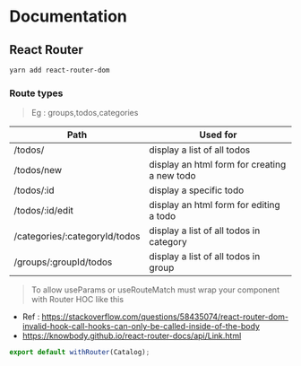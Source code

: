 # Documentation

## React Router

```bash
yarn add react-router-dom
```

### Route types

> Eg : groups,todos,categories

| Path                          | Used for                                     |
| ----------------------------- | -------------------------------------------- |
| /todos/                       | display a list of all todos                  |
| /todos/new                    | display an html form for creating a new todo |
| /todos/:id                    | display a specific todo                      |
| /todos/:id/edit               | display an html form for editing a todo      |
| /categories/:categoryId/todos | display a list of all todos in category      |
| /groups/:groupId/todos        | display a list of all todos in group         |

> To allow useParams or useRouteMatch must wrap your component with Router HOC like this

- Ref : https://stackoverflow.com/questions/58435074/react-router-dom-invalid-hook-call-hooks-can-only-be-called-inside-of-the-body
- https://knowbody.github.io/react-router-docs/api/Link.html

```js
export default withRouter(Catalog);
```
